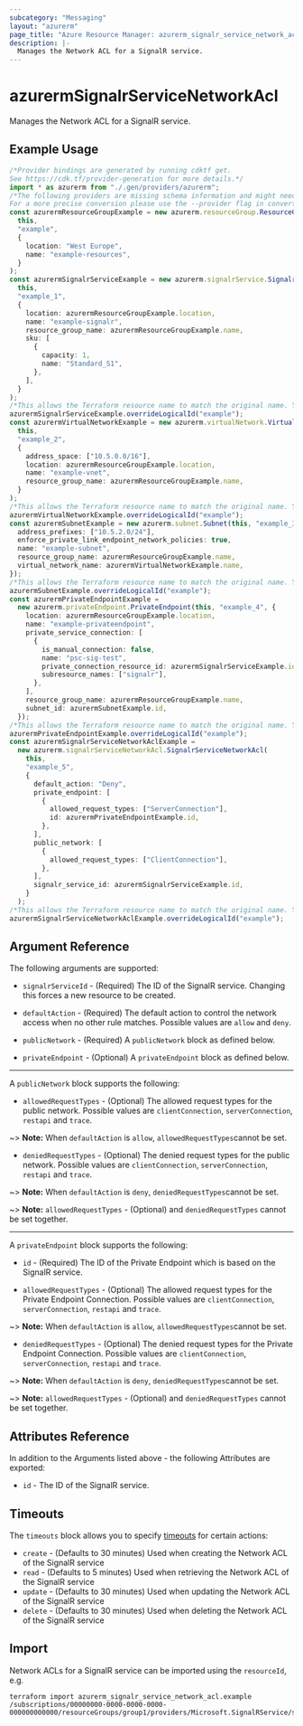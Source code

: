 ```yaml
---
subcategory: "Messaging"
layout: "azurerm"
page_title: "Azure Resource Manager: azurerm_signalr_service_network_acl"
description: |-
  Manages the Network ACL for a SignalR service.
---
```


# azurermSignalrServiceNetworkAcl

Manages the Network ACL for a SignalR service.

## Example Usage

```typescript
/*Provider bindings are generated by running cdktf get.
See https://cdk.tf/provider-generation for more details.*/
import * as azurerm from "./.gen/providers/azurerm";
/*The following providers are missing schema information and might need manual adjustments to synthesize correctly: azurerm.
For a more precise conversion please use the --provider flag in convert.*/
const azurermResourceGroupExample = new azurerm.resourceGroup.ResourceGroup(
  this,
  "example",
  {
    location: "West Europe",
    name: "example-resources",
  }
);
const azurermSignalrServiceExample = new azurerm.signalrService.SignalrService(
  this,
  "example_1",
  {
    location: azurermResourceGroupExample.location,
    name: "example-signalr",
    resource_group_name: azurermResourceGroupExample.name,
    sku: [
      {
        capacity: 1,
        name: "Standard_S1",
      },
    ],
  }
);
/*This allows the Terraform resource name to match the original name. You can remove the call if you don't need them to match.*/
azurermSignalrServiceExample.overrideLogicalId("example");
const azurermVirtualNetworkExample = new azurerm.virtualNetwork.VirtualNetwork(
  this,
  "example_2",
  {
    address_space: ["10.5.0.0/16"],
    location: azurermResourceGroupExample.location,
    name: "example-vnet",
    resource_group_name: azurermResourceGroupExample.name,
  }
);
/*This allows the Terraform resource name to match the original name. You can remove the call if you don't need them to match.*/
azurermVirtualNetworkExample.overrideLogicalId("example");
const azurermSubnetExample = new azurerm.subnet.Subnet(this, "example_3", {
  address_prefixes: ["10.5.2.0/24"],
  enforce_private_link_endpoint_network_policies: true,
  name: "example-subnet",
  resource_group_name: azurermResourceGroupExample.name,
  virtual_network_name: azurermVirtualNetworkExample.name,
});
/*This allows the Terraform resource name to match the original name. You can remove the call if you don't need them to match.*/
azurermSubnetExample.overrideLogicalId("example");
const azurermPrivateEndpointExample =
  new azurerm.privateEndpoint.PrivateEndpoint(this, "example_4", {
    location: azurermResourceGroupExample.location,
    name: "example-privateendpoint",
    private_service_connection: [
      {
        is_manual_connection: false,
        name: "psc-sig-test",
        private_connection_resource_id: azurermSignalrServiceExample.id,
        subresource_names: ["signalr"],
      },
    ],
    resource_group_name: azurermResourceGroupExample.name,
    subnet_id: azurermSubnetExample.id,
  });
/*This allows the Terraform resource name to match the original name. You can remove the call if you don't need them to match.*/
azurermPrivateEndpointExample.overrideLogicalId("example");
const azurermSignalrServiceNetworkAclExample =
  new azurerm.signalrServiceNetworkAcl.SignalrServiceNetworkAcl(
    this,
    "example_5",
    {
      default_action: "Deny",
      private_endpoint: [
        {
          allowed_request_types: ["ServerConnection"],
          id: azurermPrivateEndpointExample.id,
        },
      ],
      public_network: [
        {
          allowed_request_types: ["ClientConnection"],
        },
      ],
      signalr_service_id: azurermSignalrServiceExample.id,
    }
  );
/*This allows the Terraform resource name to match the original name. You can remove the call if you don't need them to match.*/
azurermSignalrServiceNetworkAclExample.overrideLogicalId("example");

```

## Argument Reference

The following arguments are supported:

*   `signalrServiceId` - (Required) The ID of the SignalR service. Changing this forces a new resource to be created.

*   `defaultAction` - (Required) The default action to control the network access when no other rule matches. Possible values are `allow` and `deny`.

*   `publicNetwork` - (Required) A `publicNetwork` block as defined below.

*   `privateEndpoint` - (Optional) A `privateEndpoint` block as defined below.

***

A `publicNetwork` block supports the following:

* `allowedRequestTypes` - (Optional) The allowed request types for the public network. Possible values are `clientConnection`, `serverConnection`, `restapi` and `trace`.

\~> **Note:** When `defaultAction` is `allow`, `allowedRequestTypes`cannot be set.

* `deniedRequestTypes` - (Optional) The denied request types for the public network. Possible values are `clientConnection`, `serverConnection`, `restapi` and `trace`.

\~> **Note:** When `defaultAction` is `deny`, `deniedRequestTypes`cannot be set.

\~> **Note:** `allowedRequestTypes` - (Optional) and `deniedRequestTypes` cannot be set together.

***

A `privateEndpoint` block supports the following:

*   `id` - (Required) The ID of the Private Endpoint which is based on the SignalR service.

*   `allowedRequestTypes` - (Optional) The allowed request types for the Private Endpoint Connection. Possible values are `clientConnection`, `serverConnection`, `restapi` and `trace`.

\~> **Note:** When `defaultAction` is `allow`, `allowedRequestTypes`cannot be set.

* `deniedRequestTypes` - (Optional) The denied request types for the Private Endpoint Connection. Possible values are `clientConnection`, `serverConnection`, `restapi` and `trace`.

\~> **Note:** When `defaultAction` is `deny`, `deniedRequestTypes`cannot be set.

\~> **Note:** `allowedRequestTypes` - (Optional) and `deniedRequestTypes` cannot be set together.

## Attributes Reference

In addition to the Arguments listed above - the following Attributes are exported:

* `id` - The ID of the SignalR service.

## Timeouts

The `timeouts` block allows you to specify [timeouts](https://www.terraform.io/language/resources/syntax#operation-timeouts) for certain actions:

* `create` - (Defaults to 30 minutes) Used when creating the Network ACL of the SignalR service
* `read` - (Defaults to 5 minutes) Used when retrieving the Network ACL of the SignalR service
* `update` - (Defaults to 30 minutes) Used when updating the Network ACL of the SignalR service
* `delete` - (Defaults to 30 minutes) Used when deleting the Network ACL of the SignalR service

## Import

Network ACLs for a SignalR service can be imported using the `resourceId`, e.g.

```console
terraform import azurerm_signalr_service_network_acl.example /subscriptions/00000000-0000-0000-0000-000000000000/resourceGroups/group1/providers/Microsoft.SignalRService/signalR/signalr1
```
